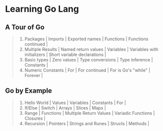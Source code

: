 # Learning Go Lang

## A Tour of Go

> 1. Packages | Imports | Exported names | Functions | Functions continued |
> 1. Multiple Results | Named return values | Variables | Variables with initializers | Short variable declarations |
> 1. Basic types | Zero values | Type conversions | Type inference | Constants |
> 1. Numeric Constants | For | For continued | For is Go's "while" | Forever |

## Go by Example

> 1. Hello World | Values | Variables | Constants | For |
> 1. If/Else | Switch | Arrays | Slices | Maps |
> 1. Range | Functions | Multiple Return Values | Variadic Functions | Closures |
> 1. Recursion | Pointers | Strings and Runes | Structs | Methods |

